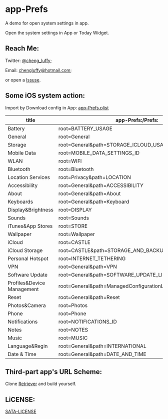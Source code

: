 # app-Prefs
A demo for open system settings in app.

Open the system settings in App or Today Widget.

Reach Me:
---
Twitter: [@cheng_luffy][72cd2a67];

Email: chengluffy@hotmail.com;

or open a [Issuse][bd5c1ab9].

  [72cd2a67]: https://twitter.com/cheng_luffy "Twitter"
  [bd5c1ab9]: https://github.com/ChengLuffy/app-Prefs/issues "Issuses"

Some iOS system action:
---
Import by Download config in App: [app-Prefs.plist][d77a6d2d]

  [d77a6d2d]: https://raw.githubusercontent.com/ChengLuffy/app-Prefs/master/app-Prefs.plist "Github"

title|app-Prefs:/Prefs:
---|---
Battery | root=BATTERY_USAGE
General | root=General
Storage | root=General&path=STORAGE_ICLOUD_USAGE/DEVICE_STORAGE
Mobile Data | root=MOBILE_DATA_SETTINGS_ID
WLAN | root=WIFI
Bluetooth | root=Bluetooth
Location Services | root=Privacy&path=LOCATION
Accessibility | root=General&path=ACCESSIBILITY
About | root=General&path=About
Keyboards | root=General&path=Keyboard
Display&Brightness | root=DISPLAY
Sounds | root=Sounds
iTunes&App Stores | root=STORE
Wallpaper | root=Wallpaper
iCloud| root=CASTLE
iCloud Storage | root=CASTLE&path=STORAGE_AND_BACKUP
Personal Hotspot | root=INTERNET_TETHERING
VPN| root=General&path=VPN
Software Update | root=General&path=SOFTWARE_UPDATE_LINK
Profiles&Device Management | root=General&path=ManagedConfigurationList
Reset | root=General&path=Reset
Photos&Camera | root=Photos
Phone | root=Phone
Notifications | root=NOTIFICATIONS_ID
Notes | root=NOTES
Music | root=MUSIC
Language&Regin | root=General&path=INTERNATIONAL
Date & Time | root=General&path=DATE_AND_TIME

Third-part app's URL Scheme:
---
Clone [Retriever][734dead3] and build yourself.

  [734dead3]: https://github.com/cyanzhong/Retriever "Github"

LiCENSE:
---
[SATA-LICENSE][cfde3584]

  [cfde3584]: https://github.com/ChengLuffy/app-Prefs/blob/master/LICENSE "sata"
